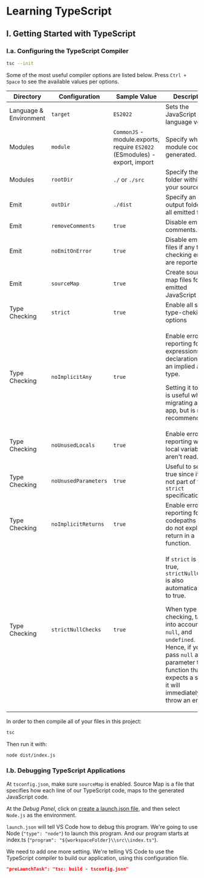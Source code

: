 # Learning TypeScript

## I. Getting Started with TypeScript

### I.a. Configuring the TypeScript Compiler

```bash
tsc --init
```

Some of the most useful compiler options are listed below. Press `Ctrl + Space` to see the available values per options.

<table>
  <thead>
    <tr>
      <th>Directory</th>
      <th>Configuration</th>
      <th>Sample Value</th>
      <th>Description</th>
    </tr>
  </thead>
  <tbody>
    <tr>
      <td>Language & Environment</td>
      <td><code>target</code></td>
      <td><code>ES2022</code></td>
      <td>Sets the JavaScript language version</td>
    </tr>
    <tr>
      <td>Modules</td>
      <td><code>module</code></td>
      <td>
        <code>CommonJS</code> - module.exports, require
        <code>ES2022</code> (ESmodules) - export, import
      </td>
      <td>
        Specify what module code is generated.
      </td>
    </tr>
    <tr>
      <td>Modules</td>
      <td><code>rootDir</code></td>
      <td>
        <code>./</code> or <code>./src</code>
      </td>
      <td>
        Specify the root folder within your source files.
      </td>
    </tr>
    <tr>
      <td>Emit</td>
      <td><code>outDir</code></td>
      <td><code>./dist</code></td>
      <td>Specify an output folder for all emitted files.</td>
    </tr>
    <tr>
      <td>Emit</td>
      <td><code>removeComments</code></td>
      <td><code>true</code></td>
      <td>Disable emitting comments.</td>
    </tr>
    <tr>
      <td>Emit</td>
      <td><code>noEmitOnError</code></td>
      <td><code>true</code></td>
      <td>Disable emitting files if any type checking errors are reported.</td>
    </tr>
    <tr>
      <td>Emit</td>
      <td><code>sourceMap</code></td>
      <td><code>true</code></td>
      <td>Create source map files for emitted JavaScript files.</td>
    </tr>
    <tr>
      <td>Type Checking</td>
      <td><code>strict</code></td>
      <td><code>true</code></td>
      <td>Enable all strict type-cheking options</td>
    </tr>
    <tr>
      <td>Type Checking</td>
      <td><code>noImplicitAny</code></td>
      <td><code>true</code></td>
      <td>
        <p>Enable error reporting for expressions, and declarations with an implied <code>any</code> type.</p>
        <p>Setting it to <code>false</code> is useful when migrating a JS app, but is not recommended.</p>
      </td>
    </tr>
    <tr>
      <td>Type Checking</td>
      <td><code>noUnusedLocals</code></td>
      <td><code>true</code></td>
      <td>
        Enable error reporting when local variables aren't read.
      </td>
    </tr>
    <tr>
      <td>Type Checking</td>
      <td><code>noUnusedParameters</code></td>
      <td><code>true</code></td>
      <td>
        Useful to set it to true since it is not part of the <code>strict</code> specification.
      </td>
    </tr>
    <tr>
      <td>Type Checking</td>
      <td><code>noImplicitReturns</code></td>
      <td><code>true</code></td>
      <td>Enable error reporting for codepaths that do not explicitly return in a function.</td>
    </tr>
    <tr>
      <td>Type Checking</td>
      <td><code>strictNullChecks</code></td>
      <td><code>true</code></td>
      <td>
        <p>
          If <code>strict</code> is set to true, <code>strictNullChecks</code> is also automatically set to true.
        </p>
        <p>When type checking, take into account <code>null</code>, and <code>undefined</code>. Hence, if you pass <code>null</code> as a parameter to a function that expects a string, it will immediately throw an error.</p>
      </td>
    </tr>
  </tbody>
</table>

In order to then compile all of your files in this project:

```bash
tsc
```

Then run it with:

```bash
node dist/index.js
```

### I.b. Debugging TypeScript Applications

At `tsconfig.json`, make sure `sourceMap` is enabled. Source Map is a file that specifies how each line of our TypeScript code, maps to the generated JavaScript code.

At the _Debug Panel_, click on [create a launch.json file](), and then select `Node.js` as the environment.

`launch.json` will tell VS Code how to debug this program. We're going to use Node (`"type": "node"`) to launch this program. And our program starts at index.ts (`"program": "${workspaceFolder}\\src\\index.ts"`).

We need to add one more setting. We're telling VS Code to use the TypeScript compiler to build our application, using this configuration file.

```json
"preLaunchTask": "tsc: build - tsconfig.json"
```
